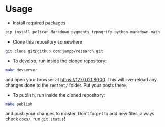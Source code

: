 # Usage

- Install required packages
```sh
pip install pelican Markdown pygments typogrify python-markdown-math
```

- Clone this repository somewhere
```sh
git clone git@github.com:jampp/research.git
```

- To develop, run inside the cloned repository:
```sh
make devserver
```
and open your browser at https://127.0.0.1:8000. This will live-reload any changes done to the `content/` folder. Put your posts there.

- To publish, run inside the cloned repository:
```sh
make publish
```
and push your changes to master. Don't forget to add new files, always check `docs/`, run `git status`!
